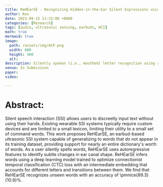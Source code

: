 ```yaml
---
title: ReHEarSE - Recognizing Hidden-in-the-Ear Silent Expressions using Ultrasonic Occluded Ear Canal Deformation Analysis 
author: Ken
date: 2023-09-15 11:33:00 +0800
categories: [Research]
tags: [audio, ultrasonic sensing, earbuds, HCI]
math: true
mermaid: true
image:
  path: /assets/img/ACP.png
  width: 800
  height: 500
  alt: 
description: Silently spoken (i.e., mouthed) letter recognition using an ultrasonic Orthogonal Frequency Division Multiplexing (OFDM) chirp, emitted by an earbud, to detect small changes in ear canal deformation resulting from jaw, tongue, and facial muscle movement.
venue: In Submission
paper:  
video: 

---
```



# Abstract:
Silent speech interaction (SSI) allows users to discreetly input text without using their hands. Existing wearable SSI systems typically require custom devices and are limited to a small lexicon, limiting their utility to a small set of command words.  This work proposes ReHEarSE, an earbud-based ultrasonic SSI system capable of generalizing to words that do not appear in its training dataset, providing support for nearly an entire dictionary's worth of words. As a user silently spells words, ReHEarSE uses autoregressive features to identify subtle changes in ear canal shape. ReHEarSE infers words using a deep learning model trained to optimize connectionist temporal classification (CTC) loss with an intermediate embedding that accounts for different letters and transitions between them. We find that ReHEarSE recognizes unseen words with an accuracy of \pmnice{89.3}{10.9}\%.


